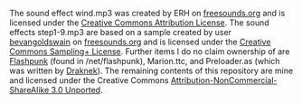 The sound effect wind.mp3 was created by ERH on [freesounds.org](http://www.freesound.org/people/ERH/sounds/34338/) and is licensed under the [Creative Commons Attribution License](http://creativecommons.org/licenses/by/3.0/). The sound effects step1-9.mp3 are based on a sample created by user [bevangoldswain](http://www.freesound.org/people/bevangoldswain/) on [freesounds.org](http://www.freesound.org/people/bevangoldswain/sounds/54778/) and is licensed under the [Creative Commons Sampling+ License](http://creativecommons.org/licenses/sampling+/1.0/). Further items I do no claim ownership of are [Flashpunk](http://flashpunk.net) (found in /net/flashpunk), Marion.ttc, and Preloader.as (which was written by [Draknek](http://draknek.org)). The remaining contents of this repository are mine and licensed under the Creative Commons [Attribution-NonCommercial-ShareAlike 3.0 Unported](http://creativecommons.org/licenses/by-nc-sa/3.0/legalcode).